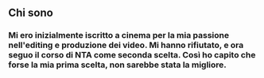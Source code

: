 ## **Chi sono**

### Mi ero inizialmente iscritto a cinema per la mia passione nell'editing e produzione dei video. Mi hanno rifiutato, e ora seguo il corso di NTA come seconda scelta. Così ho capito che forse la mia prima scelta, non sarebbe stata la migliore.